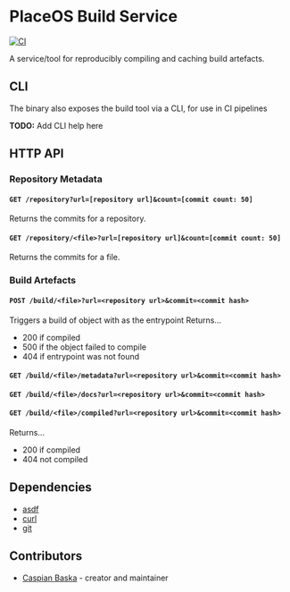 # PlaceOS Build Service

[![CI](https://github.com/PlaceOS/build/actions/workflows/ci.yml/badge.svg)](https://github.com/PlaceOS/build/actions/workflows/ci.yml)

A service/tool for reproducibly compiling and caching build artefacts.

## CLI

The binary also exposes the build tool via a CLI, for use in CI pipelines

**TODO:** Add CLI help here

## HTTP API

### Repository Metadata

#### `GET /repository?url=[repository url]&count=[commit count: 50]`

Returns the commits for a repository.

#### `GET /repository/<file>?url=[repository url]&count=[commit count: 50]`

Returns the commits for a file.

### Build Artefacts

#### `POST /build/<file>?url=<repository url>&commit=<commit hash>`

Triggers a build of object with <file> as the entrypoint
Returns…
- 200 if compiled
- 500 if the object failed to compile
- 404 if entrypoint was not found

#### `GET /build/<file>/metadata?url=<repository url>&commit=<commit hash>`

#### `GET /build/<file>/docs?url=<repository url>&commit=<commit hash>`

#### `GET /build/<file>/compiled?url=<repository url>&commit=<commit hash>`

Returns...
- 200 if compiled
- 404 not compiled

## Dependencies

- [asdf](https://asdf-vm.com/)
- [curl](https://curl.se/)
- [git](https://git-scm.com/)

## Contributors

- [Caspian Baska](https://github.com/caspiano) - creator and maintainer
